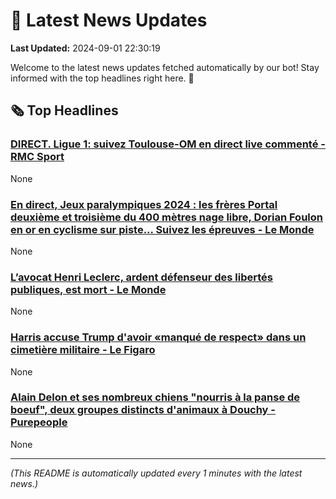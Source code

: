 # 📰 Latest News Updates
**Last Updated:** 2024-09-01 22:30:19

Welcome to the latest news updates fetched automatically by our bot! Stay informed with the top headlines right here. 🚀

## 🗞️ Top Headlines

### [DIRECT. Ligue 1: suivez Toulouse-OM en direct live commenté - RMC Sport](https://news.google.com/rss/articles/CBMivwFBVV95cUxOaVQ2enVjUW9KT3NkaHhhcV9XaVo4RE50MERuYVkxU2VFR3lOcWdKb1A2NkVnam5CNzNfa09HZEFUemNaUjUzdGd4a05iWUdlT0p6aS02YkpQMk9JeVlkVjF1M3RENnlpQkdENHJfTTZWZFcyeTFwb0kzVTFlN0ZYMXBVR3RDc2FCRkprdVVWNUp3TEp4QjRBYk9OendSUG5VTXU5bnlQUDVCb24wcGxMQmxXMG1FMFVEQUNnamNMWQ?oc=5)
None

### [En direct, Jeux paralympiques 2024 : les frères Portal deuxième et troisième du 400 mètres nage libre, Dorian Foulon en or en cyclisme sur piste... Suivez les épreuves - Le Monde](https://news.google.com/rss/articles/CBMixgJBVV95cUxQWDJydGl0T0tweVRsM1JMUEJiYXk0S2pKRWpqWHA1SEI4dHRMeXdRYzB2bXBMU2pPNjUzMUJ3cGFndkQ1M2J1NUVYX2hBLTRqSmZBNG9BQ3dBb2RST2lzMnpOdzdpQi1COEVYcjRRV1Q3SFBZVTl5OUFsdjdXUGljMUlEMGJhNGZnY2JISWt1OVhzT3p3RkN4a2U5aXRyay1FekpieEdsY0FFWUtDbV9qTUpYWkpKSHd0OWtJRU94Vk5XcXkwQTY0dXdNczY4ODJmanRHbEVEMzRpNW9KeTlDMi1zam9SY1dKdV9GRTA3bzhhdHFCM2ZJUk9MMVZ3OHV1d1U4ck05Sk5fbWtPdXBYMGZ3cDRZRUVxY01BT2xEcVNla0xHVWx1bXo2a1ZBMUE3a1I5X3hwWFFGTkFoZEFSbHFJekhkdw?oc=5)
None

### [L’avocat Henri Leclerc, ardent défenseur des libertés publiques, est mort - Le Monde](https://news.google.com/rss/articles/CBMi3AFBVV95cUxNN29mQkk4ZlNadTZlczRJSmRQVHl3Z2tySS13UW9HVTRWME53NU5sMkNTNlBlX0J2blZJQnExU1FDVmgyMHZQRXhSWXRBRDExR2RNblJuQlhSRy1IdENEQmc5aTluaUtNbVpzYVZaZjhocy1hX2Z2cWtMVmxPTjRWLWJyanB4dEZfMlFfRjNSc28yNmo5RHhYekVtTEl5TE5wRUJudFF4cGNHQUppNW5oUDEtTHJZSmUydEYzcl9hVGkybHpCUTVOWUZQbUVXcWVGVFJfdkdGbnEwbGFn?oc=5)
None

### [Harris accuse Trump d'avoir «manqué de respect» dans un cimetière militaire - Le Figaro](https://news.google.com/rss/articles/CBMivAFBVV95cUxPT2JfcFVPWkR6TjhyeHVuOUVyZERIeDB6SkptNlowSmtjTkpreHo3dmJjUWJCVGZ0Zy1uQUlsRlNlVmFmNGNrM3BMeHB6VG5jVTlLeWVrWmREN3pjMDhQUlpoNmVraVlvc2tQNXBNSEkxNmZISHFTOEtvVFhnb3FfaGpYWjRxYW9UWmtueHlBQUJQcEd0WGh2b3V0WUpXdDlrSVhneGNXSXJwMlhJcFZxdWZhVlpDYi1sdGxtWQ?oc=5)
None

### [Alain Delon et ses nombreux chiens "nourris à la panse de boeuf", deux groupes distincts d'animaux à Douchy - Purepeople](https://news.google.com/rss/articles/CBMi4wFBVV95cUxNTVZaSmloLXN5RVJJMENqYUw1Ujl6U3ZnampnVEd5M3Q5cmRVV0FMdzdVZjVQb2Z1QW1ZSTdHQ2M0SVZjVVMwWmdVWThUSzQ5M0h6b1VyWk8xWWljZTBfdXlrNFdneFlLVkFCNGduNFhTam90aTM1X24weVp2UmdhVFRMSU52LW9xOW9zN1pEUnFZQVJPT0MyWC13OHpQd21GMHdOTmZVRXFMN3FNaldPMDVYTXRfMDJ4SUpPekJmajY4RWxqd3FQcUkwal9zRklMOElwQnpjcW0wX2Z4QXowdGpnYw?oc=5)
None

---
*(This README is automatically updated every 1 minutes with the latest news.)*
